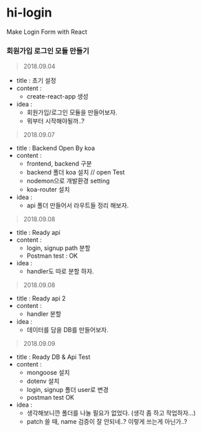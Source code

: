 # hi-login
Make Login Form with React

### 회원가입 로그인 모듈 만들기

> 2018.09.04
  - title : 초기 설정
  - content : 
    - create-react-app 생성
  - idea : 
    - 회원가입/로그인 모듈을 만들어보자.
    - 뭐부터 시작해야될까..?

> 2018.09.07
  - title : Backend Open By koa
  - content :
    - frontend, backend 구분
    - backend 폴더 koa 설치 // open Test
    - nodemon으로 개발환경 setting
    - koa-router 설치
  - idea :
    - api 폴더 만들어서 라우트들 정리 해보자.

> 2018.09.08
  - title : Ready api
  - content :
    - login, signup path 분할
    - Postman test : OK
  - idea :
    - handler도 따로 분할 하자.

> 2018.09.08
  - title : Ready api 2
  - content :
    - handler 분할 
  - idea :
    - 데이터를 담을 DB를 만들어보자.

> 2018.09.09
  - title : Ready DB & Api Test
  - content :
    - mongoose 설치
    - dotenv 설치
    - login, signup 폴더 user로 변경
    - postman test OK
  - idea :
    - 생각해보니깐 폴더를 나눌 필요가 없었다. (생각 좀 하고 작업하자...)
    - patch 쓸 때, name 검증이 잘 안되네..? 이렇게 쓰는게 아닌가..?